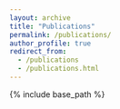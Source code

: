 ```yaml
---
layout: archive
title: "Publications"
permalink: /publications/
author_profile: true
redirect_from:
  - /publications
  - /publications.html
---
```


{% include base_path %}

